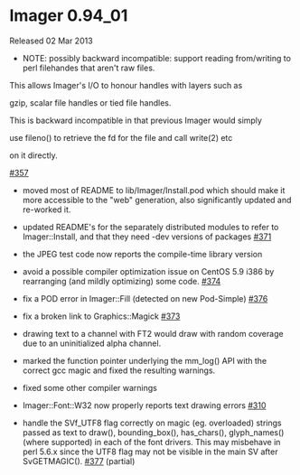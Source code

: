 # Imager 0.94_01

Released 02 Mar 2013

- NOTE: possibly backward incompatible: support reading from/writing to perl filehandes that aren't raw files.

This allows Imager's I/O to honour handles with layers such as

gzip, scalar file handles or tied file handles.

This is backward incompatible in that previous Imager would simply

use fileno() to retrieve the fd for the file and call write(2) etc

on it directly.

[#357](https://github.com/tonycoz/imager/issues/357)

- moved most of README to lib/Imager/Install.pod which should make it more accessible to the "web" generation, also significantly updated and re-worked it.

- updated README's for the separately distributed modules to refer to Imager::Install, and that they need -dev versions of packages [#371](https://github.com/tonycoz/imager/issues/371)

- the JPEG test code now reports the compile-time library version

- avoid a possible compiler optimization issue on CentOS 5.9 i386 by rearranging (and mildly optimizing) some code. [#374](https://github.com/tonycoz/imager/issues/374)

- fix a POD error in Imager::Fill (detected on new Pod-Simple) [#376](https://github.com/tonycoz/imager/issues/376)

- fix a broken link to Graphics::Magick [#373](https://github.com/tonycoz/imager/issues/373)

- drawing text to a channel with FT2 would draw with random coverage due to an uninitialized alpha channel.

- marked the function pointer underlying the mm_log() API with the correct gcc magic and fixed the resulting warnings.

- fixed some other compiler warnings

- Imager::Font::W32 now properly reports text drawing errors [#310](https://github.com/tonycoz/imager/issues/310)

- handle the SVf_UTF8 flag correctly on magic (eg. overloaded) strings passed as text to draw(), bounding_box(), has_chars(), glyph_names() (where supported) in each of the font drivers. This may misbehave in perl 5.6.x since the UTF8 flag may not be visible in the main SV after SvGETMAGIC(). [#377](https://github.com/tonycoz/imager/issues/377) (partial)